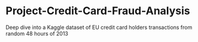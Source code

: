 # Project-Credit-Card-Fraud-Analysis
Deep dive into a Kaggle dataset of EU credit card holders transactions from random 48 hours of 2013
